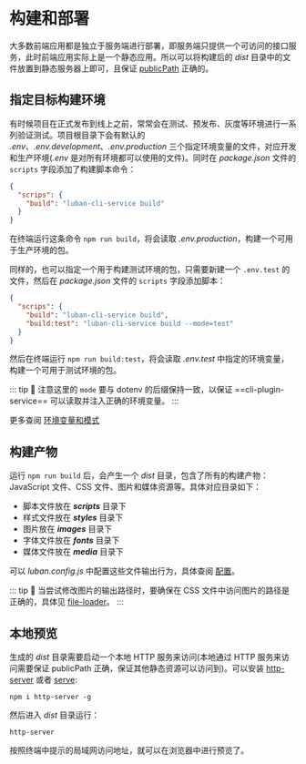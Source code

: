 # 构建和部署

大多数前端应用都是独立于服务端进行部署，即服务端只提供一个可访问的接口服务，此时前端应用实际上是一个静态应用。所以可以将构建后的 *dist* 目录中的文件放置到静态服务器上即可，且保证 [publicPath](../config/README.md#publicpath) 正确的。

## 指定目标构建环境

有时候项目在正式发布到线上之前，常常会在测试、预发布、灰度等环境进行一系列验证测试。项目根目录下会有默认的 *.env*、*.env.development*、*.env.production* 三个指定环境变量的文件，对应开发和生产环境(*.env* 是对所有环境都可以使用的文件)。同时在 *package.json* 文件的 `scripts` 字段添加了构建脚本命令：

```json
{
  "scrips": {
    "build": "luban-cli-service build"
  }
}
```

在终端运行这条命令 `npm run build`，将会读取 *.env.production*，构建一个可用于生产环境的包。

同样的，也可以指定一个用于构建测试环境的包，只需要新建一个 `.env.test` 的文件，然后在 *package.json* 文件的 `scripts` 字段添加脚本：

```json {4}
{
  "scrips": {
    "build": "luban-cli-service build",
    "build:test": "luban-cli-service build --mode=test"
  }
}
```

然后在终端运行 `npm run build:test`，将会读取 *.env.test* 中指定的环境变量，构建一个可用于测试环境的包。

::: tip 🙋
注意这里的 `mode` 要与 dotenv 的后缀保持一致，以保证 ==cli-plugin-service== 可以读取并注入正确的环境变量。
:::

更多查阅 [环境变量和模式](mode-and-env.md)

## 构建产物

运行 `npm run build` 后，会产生一个 *dist* 目录，包含了所有的构建产物：JavaScript 文件、CSS 文件、图片和媒体资源等。具体对应目录如下：

+ 脚本文件放在 ***scripts*** 目录下
+ 样式文件放在 ***styles*** 目录下
+ 图片放在 ***images*** 目录下
+ 字体文件放在 ***fonts*** 目录下
+ 媒体文件放在 ***media*** 目录下

可以 *luban.config.js* 中配置这些文件输出行为，具体查阅 [配置](../config/#luban-config-js)。

::: tip 🙋
当尝试修改图片的输出路径时，要确保在 CSS 文件中访问图片的路径是正确的，具体见 [file-loader](https://www.npmjs.com/package/file-loader#publicpath)。
:::

## 本地预览

生成的 *dist* 目录需要启动一个本地 HTTP 服务来访问(本地通过 HTTP 服务来访问需要保证 publicPath 正确，保证其他静态资源可以访问到)。可以安装 [http-server](https://github.com/http-party/http-server#readme) 或者 [serve](https://github.com/zeit/serve#readme):
```shell
npm i http-server -g
```

然后进入 *dist* 目录运行：
```shell
http-server
```

按照终端中提示的局域网访问地址，就可以在浏览器中进行预览了。
